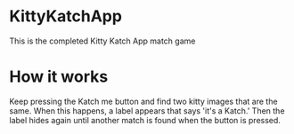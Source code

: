 # KittyKatchApp
This is the completed Kitty Katch App match game

# How it works

Keep pressing the Katch me button and find two kitty images that are the same. When this happens, a label appears that says 'it's a Katch.' Then the label hides again until another match is found when the button is pressed.
